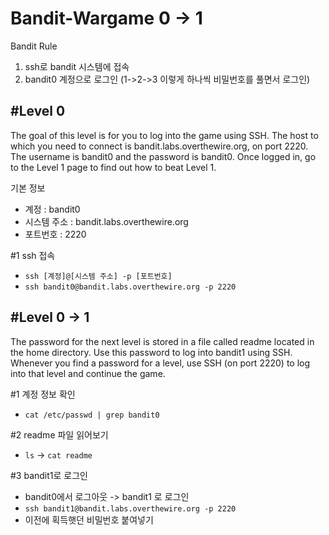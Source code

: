 <h1>Bandit-Wargame 0 -> 1 </h1>

Bandit Rule
1. ssh로 bandit 시스템에 접속
2. bandit0 계정으로 로그인 (1->2->3 이렇게 하나씩 비밀번호를 풀면서 로그인)

<h2>#Level 0</h2>
The goal of this level is for you to log into the game using SSH. The host to which you need to connect is bandit.labs.overthewire.org, on port 2220. The username is bandit0 and the password is bandit0. Once logged in, go to the Level 1 page to find out how to beat Level 1.

기본 정보
 - 계정 : bandit0
 - 시스템 주소 : bandit.labs.overthewire.org
 - 포트번호 : 2220

#1 ssh 접속
 - `ssh [계정]@[시스템 주소] -p [포트번호]`
 - `ssh bandit0@bandit.labs.overthewire.org -p 2220`



<h2>#Level 0 -> 1</h2>
The password for the next level is stored in a file called readme located in the home directory. Use this password to log into bandit1 using SSH. Whenever you find a password for a level, use SSH (on port 2220) to log into that level and continue the game.

#1 계정 정보 확인
 - `cat /etc/passwd | grep bandit0`

#2 readme 파일 읽어보기
 - `ls` -> `cat readme`

#3 bandit1로 로그인
 - bandit0에서 로그아웃 -> bandit1 로 로그인
 - `ssh bandit1@bandit.labs.overthewire.org -p 2220`
 - 이전에 획득햇던 비밀번호 붙여넣기

